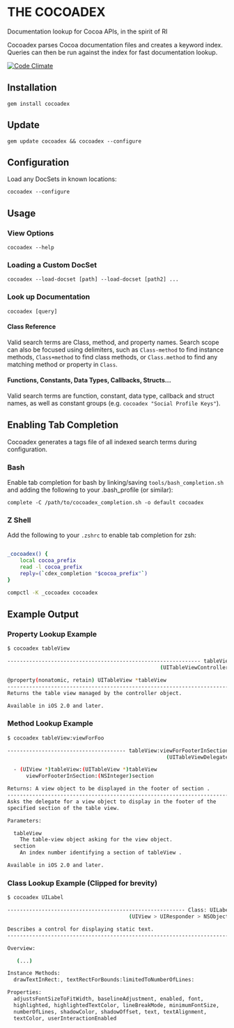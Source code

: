 # THE COCOADEX

Documentation lookup for Cocoa APIs, in the spirit of RI

Cocoadex parses Cocoa documentation files and creates a keyword index. Queries can then be run against the index for fast documentation lookup.

[![Code Climate](https://codeclimate.com/github/kattrali/cocoadex.png)](https://codeclimate.com/github/kattrali/cocoadex)


## Installation

    gem install cocoadex

## Update

    gem update cocoadex && cocoadex --configure

## Configuration

Load any DocSets in known locations:

    cocoadex --configure

## Usage

### View Options

    cocoadex --help


### Loading a Custom DocSet

    cocoadex --load-docset [path] --load-docset [path2] ...


### Look up Documentation

    cocoadex [query]

#### Class Reference

Valid search terms are Class, method, and property names. Search scope can also be focused using delimiters, such as `Class-method` to find instance methods, `Class+method` to find class methods, or `Class.method` to find any matching method or property in `Class`.

#### Functions, Constants, Data Types, Callbacks, Structs...

Valid search terms are function, constant, data type, callback and struct names, as well as constant groups (e.g. `cocoadex "Social Profile Keys"`).

## Enabling Tab Completion

Cocoadex generates a tags file of all indexed search terms during configuration.

### Bash

Enable tab completion for bash by linking/saving `tools/bash_completion.sh` and adding the following to your .bash_profile (or similar):

    complete -C /path/to/cocoadex_completion.sh -o default cocoadex

### Z Shell

Add the following to your `.zshrc` to enable tab completion for zsh:

```sh

_cocoadex() {
    local cocoa_prefix
    read -l cocoa_prefix
    reply=(`cdex_completion "$cocoa_prefix"`)
}

compctl -K _cocoadex cocoadex
```

## Example Output

### Property Lookup Example

```sh
$ cocoadex tableView

-------------------------------------------------------------- tableView
                                                 (UITableViewController)

@property(nonatomic, retain) UITableView *tableView
------------------------------------------------------------------------
Returns the table view managed by the controller object.

Available in iOS 2.0 and later.
```


### Method Lookup Example

```sh
$ cocoadex tableView:viewForFoo

-------------------------------------- tableView:viewForFooterInSection:
                                                   (UITableViewDelegate)

  - (UIView *)tableView:(UITableView *)tableView
      viewForFooterInSection:(NSInteger)section

Returns: A view object to be displayed in the footer of section .
------------------------------------------------------------------------
Asks the delegate for a view object to display in the footer of the
specified section of the table view.

Parameters:

  tableView
    The table-view object asking for the view object.
  section
    An index number identifying a section of tableView .

Available in iOS 2.0 and later.
```

### Class Lookup Example (Clipped for brevity)

```sh
$ cocoadex UILabel

--------------------------------------------------------- Class: UILabel
                                       (UIView > UIResponder > NSObject)

Describes a control for displaying static text.
------------------------------------------------------------------------

Overview:

   (...)

Instance Methods:
  drawTextInRect:, textRectForBounds:limitedToNumberOfLines:

Properties:
  adjustsFontSizeToFitWidth, baselineAdjustment, enabled, font,
  highlighted, highlightedTextColor, lineBreakMode, minimumFontSize,
  numberOfLines, shadowColor, shadowOffset, text, textAlignment,
  textColor, userInteractionEnabled

```
